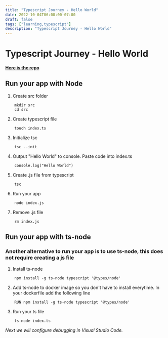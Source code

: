 ```yaml
---
title: "Typescript Journey - Hello World"
date: 2022-10-04T06:00:00-07:00
draft: false
tags: ["learning,typescript"]
description: "Typescript Journey - Hello World"
---
```

# Typescript Journey - Hello World

[**Here is the repo**](https://github.com/two4suited/TypescriptJourney/tree/helloworld)

## Run your app with Node
1. Create src folder
````
    mkdir src
    cd src
````
2. Create typescript file
````
    touch index.ts
````
3. Initialize tsc
```
    tsc --init
```
4. Output "Hello World" to console.  Paste code into index.ts
````
    console.log("Hello World")
````
5. Create .js file from typescript
````
    tsc 
````
6. Run your app
````
    node index.js
````
7. Remove .js file
````
    rm index.js
````

## Run your app with ts-node

### Another alternative to run your app is to use ts-node, this does not require creating a js file

1. Install ts-node
````
    npm install -g ts-node typescript '@types/node'
````
2. Add ts-node to docker image so you don't have to install everytime.  In your dockerfile add the following line
````
    RUN npm install -g ts-node typescript '@types/node'
````
3. Run your ts file
````
    ts-node index.ts
````

_Next we will configure debugging in Visual Studio Code._